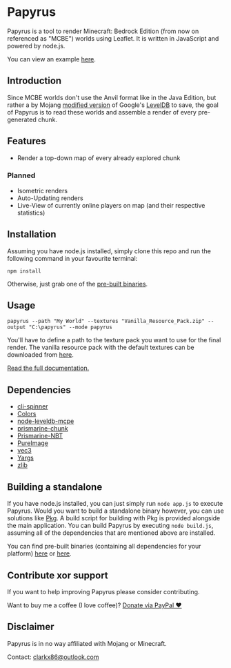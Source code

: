 # Papyrus
Papyrus is a tool to render Minecraft: Bedrock Edition (from now on referenced as "MCBE") worlds using Leaflet. It is written in JavaScript and powered by node.js.

You can view an example [here](http://papyrus.clarkx86.com/map).

## Introduction
Since MCBE worlds don't use the Anvil format like in the Java Edition, but rather a by Mojang [modified version](https://github.com/Mojang/leveldb-mcpe) of Google's [LevelDB](http://leveldb.org/) to save, the goal of Papyrus is to read these worlds and assemble a render of every pre-generated chunk.

## Features
- Render a top-down map of every already explored chunk
### Planned
- Isometric renders
- Auto-Updating renders
- Live-View of currently online players on map (and their respective statistics)

## Installation
Assuming you have node.js installed, simply clone this repo and run the following command in your favourite terminal:

```npm install```

Otherwise, just grab one of the [pre-built binaries](https://github.com/clarkx86/papyrus#building-a-standalone).

## Usage
```papyrus --path "My World" --textures "Vanilla_Resource_Pack.zip" --output "C:\papyrus" --mode papyrus```

You'll have to define a path to the texture pack you want to use for the final render. The vanilla resource pack with the default textures can be downloaded from [here](https://aka.ms/resourcepacktemplate).

[Read the full documentation.](https://github.com/clarkx86/papyrus/blob/master/docs/documentation.md)

## Dependencies
- [cli-spinner](https://www.npmjs.com/package/cli-spinner)
- [Colors](https://www.npmjs.com/package/colors)
- [node-leveldb-mcpe](https://github.com/mhsjlw/node-leveldb-mcpe)
- [prismarine-chunk](https://www.npmjs.com/package/prismarine-chunk)
- [Prismarine-NBT](https://www.npmjs.com/package/prismarine-nbt)
- [PureImage](https://www.npmjs.com/package/pureimage)
- [vec3](https://www.npmjs.com/package/vec3)
- [Yargs](https://www.npmjs.com/package/yargs)
- [zlib](https://www.npmjs.com/package/zlib)

## Building a standalone
If you have node.js installed, you can just simply run
```node app.js```
to execute Papyrus. Would you want to build a standalone binary however, you can use solutions like [Pkg](https://github.com/zeit/pkg). A build script for building with Pkg is provided alongside the main application. You can build Papyrus by executing ```node build.js```, assuming all of the dependencies that are mentioned above are installed.

You can find pre-built binaries (containing all dependencies for your platform) [here](http://papyrus.clarkx86.com/download) or [here](https://github.com/clarkx86/papyrus/releases).

## Contribute xor support
If you want to help improving Papyrus please consider contributing.

Want to buy me a coffee (I love coffee)? [Donate via PayPal ♥](https://paypal.me/clarkstuehmer)

## Disclaimer
Papyrus is in no way affiliated with Mojang or Minecraft.

Contact: [clarkx86@outlook.com](mailto:clarkx86@outlook.com?subject=GitHub%20Papyrus)
